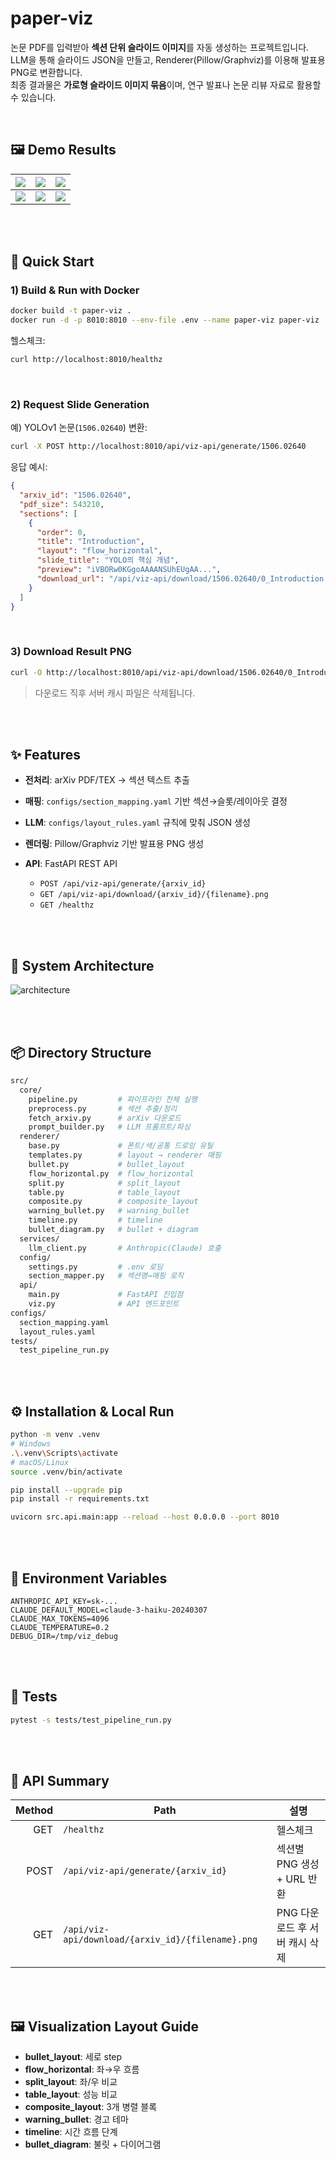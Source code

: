 # paper-viz

논문 PDF를 입력받아 **섹션 단위 슬라이드 이미지**를 자동 생성하는 프로젝트입니다.  
LLM을 통해 슬라이드 JSON을 만들고, Renderer(Pillow/Graphviz)를 이용해 발표용 PNG로 변환합니다.  
최종 결과물은 **가로형 슬라이드 이미지 묶음**이며, 연구 발표나 논문 리뷰 자료로 활용할 수 있습니다.

<br>

## 🖼️ Demo Results

| ![](./demo/slide/0_Introduction.png) | ![](./demo/slide/1_Unified_Detection.png)               | ![](./demo/slide/2_Comparison_to_Other_Detection_Systems.png) |
| ------------------------------------ | ------------------------------------------------------- | ------------------------------------------------------------- |
| ![](./demo/slide/3_Experiments.png)  | ![](./demo/slide/4_Real_Time_Detection_In_The_Wild.png) | ![](./demo/slide/5_Conclusion.png)                            |

<br><br>

## 🚀 Quick Start

### 1) Build & Run with Docker

```bash
docker build -t paper-viz .
docker run -d -p 8010:8010 --env-file .env --name paper-viz paper-viz
```

헬스체크:

```bash
curl http://localhost:8010/healthz
```

<br>

### 2) Request Slide Generation

예) YOLOv1 논문(`1506.02640`) 변환:

```bash
curl -X POST http://localhost:8010/api/viz-api/generate/1506.02640
```

응답 예시:

```json
{
  "arxiv_id": "1506.02640",
  "pdf_size": 543210,
  "sections": [
    {
      "order": 0,
      "title": "Introduction",
      "layout": "flow_horizontal",
      "slide_title": "YOLO의 핵심 개념",
      "preview": "iVBORw0KGgoAAAANSUhEUgAA...",
      "download_url": "/api/viz-api/download/1506.02640/0_Introduction.png"
    }
  ]
}
```

<br>

### 3) Download Result PNG

```bash
curl -O http://localhost:8010/api/viz-api/download/1506.02640/0_Introduction.png
```

> 다운로드 직후 서버 캐시 파일은 삭제됩니다.

<br><br>

## ✨ Features

- **전처리**: arXiv PDF/TEX → 섹션 텍스트 추출
- **매핑**: `configs/section_mapping.yaml` 기반 섹션→슬롯/레이아웃 결정
- **LLM**: `configs/layout_rules.yaml` 규칙에 맞춰 JSON 생성
- **렌더링**: Pillow/Graphviz 기반 발표용 PNG 생성
- **API**: FastAPI REST API

  - `POST /api/viz-api/generate/{arxiv_id}`
  - `GET /api/viz-api/download/{arxiv_id}/{filename}.png`
  - `GET /healthz`

<br><br>

## 🧱 System Architecture

![architecture](./demo/architecture.png)

<br><br>

## 📦 Directory Structure

```bash
src/
  core/
    pipeline.py         # 파이프라인 전체 실행
    preprocess.py       # 섹션 추출/정리
    fetch_arxiv.py      # arXiv 다운로드
    prompt_builder.py   # LLM 프롬프트/파싱
  renderer/
    base.py             # 폰트/색/공통 드로잉 유틸
    templates.py        # layout → renderer 매핑
    bullet.py           # bullet_layout
    flow_horizontal.py  # flow_horizontal
    split.py            # split_layout
    table.py            # table_layout
    composite.py        # composite_layout
    warning_bullet.py   # warning_bullet
    timeline.py         # timeline
    bullet_diagram.py   # bullet + diagram
  services/
    llm_client.py       # Anthropic(Claude) 호출
  config/
    settings.py         # .env 로딩
    section_mapper.py   # 섹션명→매핑 로직
  api/
    main.py             # FastAPI 진입점
    viz.py              # API 엔드포인트
configs/
  section_mapping.yaml
  layout_rules.yaml
tests/
  test_pipeline_run.py
```

<br><br>

## ⚙️ Installation & Local Run

```bash
python -m venv .venv
# Windows
.\.venv\Scripts\activate
# macOS/Linux
source .venv/bin/activate

pip install --upgrade pip
pip install -r requirements.txt

uvicorn src.api.main:app --reload --host 0.0.0.0 --port 8010
```

<br><br>

## 🔐 Environment Variables

```env
ANTHROPIC_API_KEY=sk-...
CLAUDE_DEFAULT_MODEL=claude-3-haiku-20240307
CLAUDE_MAX_TOKENS=4096
CLAUDE_TEMPERATURE=0.2
DEBUG_DIR=/tmp/viz_debug
```

<br><br>

## 🧪 Tests

```bash
pytest -s tests/test_pipeline_run.py
```

<br><br>

## 📑 API Summary

| Method | Path                                              | 설명                           |
| -----: | ------------------------------------------------- | ------------------------------ |
|    GET | `/healthz`                                        | 헬스체크                       |
|   POST | `/api/viz-api/generate/{arxiv_id}`                | 섹션별 PNG 생성 + URL 반환     |
|    GET | `/api/viz-api/download/{arxiv_id}/{filename}.png` | PNG 다운로드 후 서버 캐시 삭제 |

<br><br>

## 🖼️ Visualization Layout Guide

- **bullet_layout**: 세로 step
- **flow_horizontal**: 좌→우 흐름
- **split_layout**: 좌/우 비교
- **table_layout**: 성능 비교
- **composite_layout**: 3개 병렬 블록
- **warning_bullet**: 경고 테마
- **timeline**: 시간 흐름 단계
- **bullet_diagram**: 불릿 + 다이어그램

```

```
